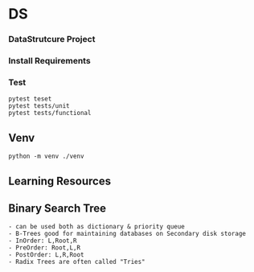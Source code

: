 # DS
### DataStrutcure Project

### Install Requirements

### Test
    pytest teset
    pytest tests/unit
    pytest tests/functional

## Venv
    python -m venv ./venv
    

## Learning Resources


## Binary Search Tree
    - can be used both as dictionary & priority queue
    - B-Trees good for maintaining databases on Secondary disk storage
    - InOrder: L,Root,R
    - PreOrder: Root,L,R
    - PostOrder: L,R,Root
    - Radix Trees are often called "Tries"
